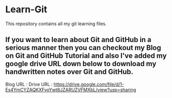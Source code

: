 # Learn-Git
This repository contains all my git learning files.

## If you want to learn about Git and GitHub in a serious manner then you can checkout my Blog on Git and GitHub Tutorial and also I've added my google drive URL down below to download my handwritten notes over Git and GitHub.

Blog URL : 
Drive URL : https://drive.google.com/file/d/1-Es4YmCYZAQKXFyoYwt8JZARUZVFMXbL/view?usp=sharing
